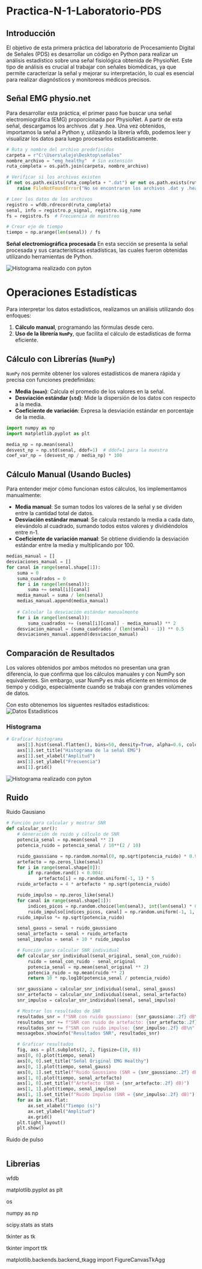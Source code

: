 # Practica-N-1-Laboratorio-PDS
## Introducción  
El objetivo de esta primera práctica del laboratorio de Procesamiento Digital de Señales (PDS) es desarrollar un código en Python para realizar un análisis estadístico sobre una señal fisiológica obtenida de PhysioNet. Este tipo de análisis es crucial al trabajar con señales biomédicas, ya que permite caracterizar la señal y mejorar su interpretación, lo cual es esencial para realizar diagnósticos y monitoreos médicos precisos.
## Señal EMG physio.net
Para desarrollar esta práctica, el primer paso fue buscar una señal electromiográfica (EMG) proporcionada por PhysioNet. A partir de esta señal, descargamos los archivos .dat y .hea. Una vez obtenidos, importamos la señal a Python y, utilizando la librería wfdb, podemos leer y visualizar los datos para luego procesarlos estadísticamente.

```python
# Ruta y nombre del archivo predefinidos
carpeta = r"C:\Users\alejo\Desktop\señales"
nombre_archivo = "emg_healthy"  # Sin extensión
ruta_completa = os.path.join(carpeta, nombre_archivo)

# Verificar si los archivos existen
if not os.path.exists(ruta_completa + ".dat") or not os.path.exists(ruta_completa + ".hea"):
    raise FileNotFoundError("No se encontraron los archivos .dat y .hea en la ruta especificada.")

# Leer los datos de los archivos
registro = wfdb.rdrecord(ruta_completa)
senal, info = registro.p_signal, registro.sig_name
fs = registro.fs  # Frecuencia de muestreo

# Crear eje de tiempo
tiempo = np.arange(len(senal)) / fs
```

**Señal electromiográfica procesada**
En esta sección se presenta la señal procesada y sus características estadísticas, las cuales fueron obtenidas utilizando herramientas de Python.

![Histograma realizado con pyton](señal.png)

# **Operaciones Estadísticas**

Para interpretar los datos estadísticos, realizamos un análisis utilizando dos enfoques:  

1. **Cálculo manual**, programando las fórmulas desde cero.  
2. **Uso de la librería `NumPy`**, que facilita el cálculo de estadísticas de forma eficiente.  

## **Cálculo con Librerías (`NumPy`)**  
`NumPy` nos permite obtener los valores estadísticos de manera rápida y precisa con funciones predefinidas:  
- **Media (`mean`)**: Calcula el promedio de los valores en la señal.  
- **Desviación estándar (`std`)**: Mide la dispersión de los datos con respecto a la media.  
- **Coeficiente de variación**: Expresa la desviación estándar en porcentaje de la media.  

```python
import numpy as np
import matplotlib.pyplot as plt

media_np = np.mean(senal)
desvest_np = np.std(senal, ddof=1)  # ddof=1 para la muestra
coef_var_np = (desvest_np / media_np) * 100

```

## **Cálculo Manual (Usando Bucles)**  
Para entender mejor cómo funcionan estos cálculos, los implementamos manualmente: 
- **Media manual**: Se suman todos los valores de la señal y se dividen entre la cantidad total de datos. 
- **Desviación estándar manual**: Se calcula restando la media a cada dato, elevándolo al cuadrado, sumando todos estos valores y dividiéndolos entre n-1.
- **Coeficiente de variación manual**: Se obtiene dividiendo la desviación estándar entre la media y multiplicando por 100.

```python
medias_manual = []
desviaciones_manual = []
for canal in range(senal.shape[1]):  
    suma = 0
    suma_cuadrados = 0
    for i in range(len(senal)):
        suma += senal[i][canal]
    media_manual = suma / len(senal)
    medias_manual.append(media_manual)
    
    # Calcular la desviación estándar manualmente
    for i in range(len(senal)):
        suma_cuadrados += (senal[i][canal] - media_manual) ** 2
    desviacion_manual = (suma_cuadrados / (len(senal) - 1)) ** 0.5
    desviaciones_manual.append(desviacion_manual)

```
## **Comparación de Resultados** 

Los valores obtenidos por ambos métodos no presentan una gran diferencia, lo que confirma que los cálculos manuales y con NumPy son equivalentes. Sin embargo, usar NumPy es más eficiente en términos de tiempo y código, especialmente cuando se trabaja con grandes volúmenes de datos.

Con esto obtenemos los siguentes resltados estadisticos:
![Datos Estadísticos](datos_estadisticos.jpg)


### Histograma 
```python
# Graficar histograma
    axs[1].hist(senal.flatten(), bins=50, density=True, alpha=0.6, color='b')
    axs[1].set_title("Histograma de la señal EMG")
    axs[1].set_xlabel("Amplitud")
    axs[1].set_ylabel("Frecuencia")
    axs[1].grid()
```
![Histograma realizado con pyton](Histograma.jpeg)
## Ruido 
Ruido Gausiano 
```python
# Función para calcular y mostrar SNR
def calcular_snr():
    # Generación de ruido y cálculo de SNR
    potencia_senal = np.mean(senal ** 2)
    potencia_ruido = potencia_senal / 10**(2 / 10)

    ruido_gaussiano = np.random.normal(0, np.sqrt(potencia_ruido) * 0.92, senal.shape)
    artefacto = np.zeros_like(senal)
    for i in range(senal.shape[0]):
        if np.random.rand() < 0.004:
            artefacto[i] = np.random.uniform(-1, 1) * 5
    ruido_artefacto = 4 * artefacto * np.sqrt(potencia_ruido)

    ruido_impulso = np.zeros_like(senal)
    for canal in range(senal.shape[1]):
        indices_picos = np.random.choice(len(senal), int(len(senal) * 0.01), replace=False)
        ruido_impulso[indices_picos, canal] = np.random.uniform(-1, 1, len(indices_picos))
    ruido_impulso *= np.sqrt(potencia_ruido)

    senal_gauss = senal + ruido_gaussiano
    senal_artefacto = senal + ruido_artefacto
    senal_impulso = senal + 10 * ruido_impulso

    # Función para calcular SNR individual
    def calcular_snr_individual(senal_original, senal_con_ruido):
        ruido = senal_con_ruido - senal_original
        potencia_senal = np.mean(senal_original ** 2)
        potencia_ruido = np.mean(ruido ** 2)
        return 10 * np.log10(potencia_senal / potencia_ruido)

    snr_gaussiano = calcular_snr_individual(senal, senal_gauss)
    snr_artefacto = calcular_snr_individual(senal, senal_artefacto)
    snr_impulso = calcular_snr_individual(senal, senal_impulso)

    # Mostrar los resultados de SNR
    resultados_snr = f"SNR con ruido gaussiano: {snr_gaussiano:.2f} dB\n"
    resultados_snr += f"SNR con ruido de artefacto: {snr_artefacto:.2f} dB\n"
    resultados_snr += f"SNR con ruido impulso: {snr_impulso:.2f} dB\n"
    messagebox.showinfo("Resultados SNR", resultados_snr)

    # Graficar resultados
    fig, axs = plt.subplots(2, 2, figsize=(10, 8))
    axs[0, 0].plot(tiempo, senal)
    axs[0, 0].set_title("Señal Original EMG Healthy")
    axs[0, 1].plot(tiempo, senal_gauss)
    axs[0, 1].set_title(f"Ruido Gaussiano (SNR = {snr_gaussiano:.2f} dB)")
    axs[1, 0].plot(tiempo, senal_artefacto)
    axs[1, 0].set_title(f"Artefacto (SNR = {snr_artefacto:.2f} dB)")
    axs[1, 1].plot(tiempo, senal_impulso)
    axs[1, 1].set_title(f"Ruido Impulso (SNR = {snr_impulso:.2f} dB)")
    for ax in axs.flat:
        ax.set_xlabel("Tiempo (s)")
        ax.set_ylabel("Amplitud")
        ax.grid()
    plt.tight_layout()
    plt.show()


```
Ruido de pulso  
```python

```
## Librerias 
 wfdb
 
 matplotlib.pyplot as plt

 os
 
 numpy as np

 scipy.stats as stats
 
 tkinter as tk
 
 tkinter import ttk
 
 matplotlib.backends.backend_tkagg import FigureCanvasTkAgg

 #### 



 

